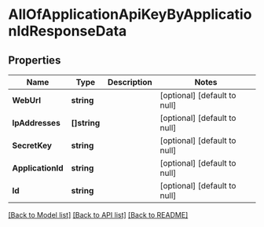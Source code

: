 # AllOfApplicationApiKeyByApplicationIdResponseData

## Properties
Name | Type | Description | Notes
------------ | ------------- | ------------- | -------------
**WebUrl** | **string** |  | [optional] [default to null]
**IpAddresses** | **[]string** |  | [optional] [default to null]
**SecretKey** | **string** |  | [optional] [default to null]
**ApplicationId** | **string** |  | [optional] [default to null]
**Id** | **string** |  | [optional] [default to null]

[[Back to Model list]](../README.md#documentation-for-models) [[Back to API list]](../README.md#documentation-for-api-endpoints) [[Back to README]](../README.md)

